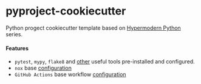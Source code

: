# pyproject-cookiecutter
Python progect cookiecutter template based on [Hypermodern Python](https://cjolowicz.github.io/posts/hypermodern-python-01-setup/) series.

#### Features

- `pytest`, `mypy`, `flake8` and [other]({{cookiecutter.project_name}}/tests/test_{{cookiecutter.project_slug}}.py) useful tools pre-installed and configured.
- `nox` base [configuration]({{cookiecutter.project_name}}/tests/test_{{cookiecutter.project_slug}}.py)
- `GitHub Actions` base workflow [configuration]({{cookiecutter.project_name}}/.github/workflows/tests.yml)

